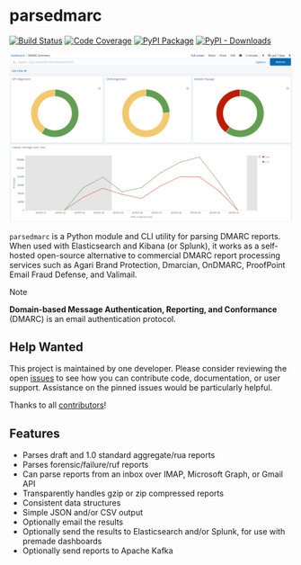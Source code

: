 # parsedmarc

[![Build
Status](https://github.com/domainaware/parsedmarc/actions/workflows/python-tests.yml/badge.svg)](https://github.com/domainaware/parsedmarc/actions/workflows/python-tests.yml)
[![Code
Coverage](https://codecov.io/gh/domainaware/parsedmarc/branch/master/graph/badge.svg)](https://codecov.io/gh/domainaware/parsedmarc)
[![PyPI
Package](https://img.shields.io/pypi/v/parsedmarc.svg)](https://pypi.org/project/parsedmarc/)
[![PyPI - Downloads](https://img.shields.io/pypi/dm/parsedmarc?color=blue)](https://pypistats.org/packages/parsedmarc)

<p align="center">
  <img src="https://github.com/domainaware/parsedmarc/raw/master/docs/source/_static/screenshots/dmarc-summary-charts.png?raw=true" alt="A screenshot of DMARC summary charts in Kibana"/>
</p>

`parsedmarc` is a Python module and CLI utility for parsing DMARC
reports. When used with Elasticsearch and Kibana (or Splunk), it works
as a self-hosted open-source alternative to commercial DMARC report
processing services such as Agari Brand Protection, Dmarcian, OnDMARC,
ProofPoint Email Fraud Defense, and Valimail.

> [!NOTE]
> __Domain-based Message Authentication, Reporting, and Conformance__ (DMARC) is an email authentication protocol.

## Help Wanted

This project is maintained by one developer. Please consider
reviewing the open
[issues](https://github.com/domainaware/parsedmarc/issues) to see how
you can contribute code, documentation, or user support. Assistance on
the pinned issues would be particularly helpful.

Thanks to all
[contributors](https://github.com/domainaware/parsedmarc/graphs/contributors)!

## Features

- Parses draft and 1.0 standard aggregate/rua reports
- Parses forensic/failure/ruf reports
- Can parse reports from an inbox over IMAP, Microsoft Graph, or Gmail
    API
- Transparently handles gzip or zip compressed reports
- Consistent data structures
- Simple JSON and/or CSV output
- Optionally email the results
- Optionally send the results to Elasticsearch and/or Splunk, for use
    with premade dashboards
- Optionally send reports to Apache Kafka
